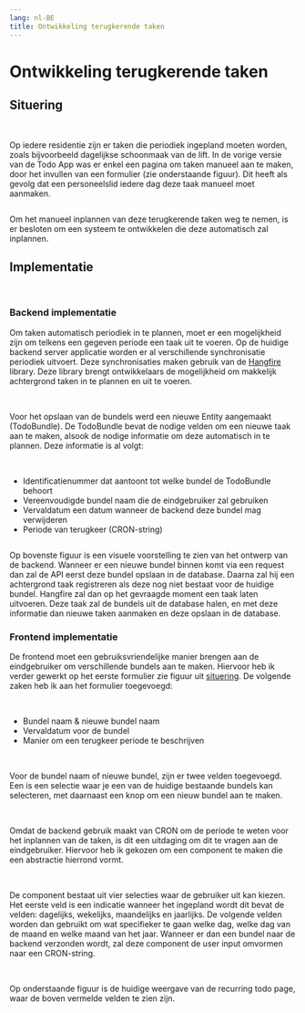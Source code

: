 ```yaml
---
lang: nl-BE
title: Ontwikkeling terugkerende taken
---
```


# Ontwikkeling terugkerende taken

## Situering
<br>

Op iedere residentie zijn er taken die periodiek ingepland moeten worden, zoals bijvoorbeeld dagelijkse schoonmaak van de lift. In de vorige versie van de Todo App was er enkel een pagina om taken manueel aan te maken, door het invullen van een formulier (zie onderstaande figuur). Dit heeft als gevolg dat een personeelslid iedere dag deze taak manueel moet aanmaken. 

<Image
    light="/img/Light/CreateTodo.png"
    light_mobile="/img/Light/CreateTodoMobile.png"
    dark="/img/Dark/CreateTodoDark.png"
    dark_mobile="/img/Dark/CreateTodoMobileDark.png"
/>

Om het manueel inplannen van deze terugkerende taken weg te nemen, is er besloten om een systeem te ontwikkelen die deze automatisch zal inplannen.

## Implementatie
<br>

### Backend implementatie

Om taken automatisch periodiek in te plannen, moet er een mogelijkheid zijn om telkens een gegeven periode een taak uit te voeren. Op de huidige backend server applicatie worden er al verschillende synchronisatie periodiek uitvoert. Deze synchronisaties maken gebruik van de [Hangfire]() library. Deze library brengt ontwikkelaars de mogelijkheid om makkelijk achtergrond taken in te plannen en uit te voeren. 

<br>

Voor het opslaan van de bundels werd een nieuwe Entity aangemaakt (TodoBundle). De TodoBundle bevat de nodige velden om een nieuwe taak aan te maken, alsook de nodige informatie om deze automatisch in te plannen. Deze informatie is al volgt: 

<br>

- Identificatienummer dat aantoont tot welke bundel de TodoBundle behoort 
- Vereenvoudigde bundel naam die de eindgebruiker zal gebruiken 
- Vervaldatum een datum wanneer de backend deze bundel mag verwijderen 
- Periode van terugkeer (CRON-string) 

<Image
    light="/img/Schemas/RecurringTodo.png"
    dark="/img/Schemas/RecurringTodoDark.png"
/>

Op bovenste figuur is een visuele voorstelling te zien van het ontwerp van de backend. Wanneer er een nieuwe bundel binnen komt via een request dan zal de API eerst deze bundel opslaan in de database. Daarna zal hij een achtergrond taak registreren als deze nog niet bestaat voor de huidige bundel. Hangfire zal dan op het gevraagde moment een taak laten uitvoeren. Deze taak zal de bundels uit de database halen, en met deze informatie dan nieuwe taken aanmaken en deze opslaan in de database. 

### Frontend implementatie

De frontend moet een gebruiksvriendelijke manier brengen aan de eindgebruiker om verschillende bundels aan te maken. Hiervoor heb ik verder gewerkt op het eerste formulier zie figuur uit [situering](#situering). De volgende zaken heb ik aan het formulier toegevoegd: 

<br>

- Bundel naam & nieuwe bundel naam 
- Vervaldatum voor de bundel 
- Manier om een terugkeer periode te beschrijven 

<br>

Voor de bundel naam of nieuwe bundel, zijn er twee velden toegevoegd. Een is een selectie waar je een van de huidige bestaande bundels kan selecteren, met daarnaast een knop om een nieuw bundel aan te maken. 

<br>

Omdat de backend gebruik maakt van CRON om de periode te weten voor het inplannen van de taken, is dit een uitdaging om dit te vragen aan de eindgebruiker. Hiervoor heb ik gekozen om een component te maken die een abstractie hierrond vormt.  

<br>

De component bestaat uit vier selecties waar de gebruiker uit kan kiezen. Het eerste veld is een indicatie wanneer het ingepland wordt dit bevat de velden: dagelijks, wekelijks, maandelijks en jaarlijks. De volgende velden worden dan gebruikt om wat specifieker te gaan welke dag, welke dag van de maand en welke maand van het jaar. Wanneer er dan een bundel naar de backend verzonden wordt, zal deze component de user input omvormen naar een CRON-string. 

<br>

Op onderstaande figuur is de huidige weergave van de recurring todo page, waar de boven vermelde velden te zien zijn. 

<Image
    light="/img/Light/CreateRecurringTodo.png"
    light_mobile="/img/Light/CreateRecurringTodoMobile.png"
    dark="/img/Dark/CreateRecurringTodoDark.png"
    dark_mobile="/img/Dark/CreateRecurringTodoMobileDark.png"
/>

